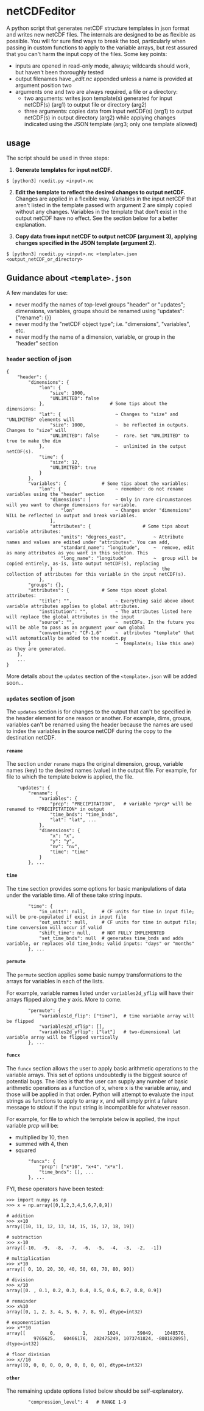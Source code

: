 # netCDFeditor
A python script that generates netCDF structure templates in json format and writes new netCDF files. The internals are designed to be as flexible as possible. You will for sure find ways to break the tool, particularly when passing in custom functions to apply to the variable arrays, but rest assured that you can't harm the input copy of the files. Some key points:

* inputs are opened in read-only mode, always; wildcards should work, but haven't been thoroughly tested
* output filenames have *_edit.nc* appended unless a name is provided at argument position two
* arguments one and two are always required, a file or a directory:
    * two arguments: writes json template(s) generated for input netCDF(s) (arg1) to output file or directory (arg2)
    * three arguments: copies data from input netCDF(s) (arg1) to output netCDF(s) in output directory (arg2) while applying changes indicated using the JSON template (arg3; only one template allowed)


## usage

The script should be used in three steps:

1. **Generate templates for input netCDF.**
```{shell}
$ [python3] ncedit.py <input>.nc
```

2. **Edit the template to reflect the desired changes to output netCDF.**       
Changes are applied in a flexible way. Variables in the input netCDF that aren't listed in the template passed with argument 2 are simply copied without any changes. Variables in the template that don't exist in the output netCDF have no effect. See the section below for a better explanation. 

3. **Copy data from input netCDF to output netCDF (argument 3), applying changes specified in the JSON template (argument 2).**
```{shell}
$ [python3] ncedit.py <input>.nc <template>.json <output_netCDF_or_directory>
```

## Guidance about `<template>.json`

A few mandates for use:
* never modify the names of top-level groups "header" or "updates"; dimensions, variables, groups should be renamed using "updates": {"rename": {}}
* never modify the "netCDF object type"; i.e. "dimensions", "variables", etc.
* never modify the name of a dimension, variable, or group in the "header" section


### `header` section of json

```{json}
{
	"header": {
		"dimensions": {
			"lon": {
				"size": 1000,                  
				"UNLIMITED": false
			},                        # Some tips about the dimensions:
			"lat": {                    ~ Changes to "size" and "UNLIMITED" elements will 
				"size": 1000,           ~  be reflected in outputs. Changes to "size" will
				"UNLIMITED": false      ~  rare. Set "UNLIMITED" to true to make the dim
			},                          ~  unlimited in the output netCDF(s).
			"time": {
				"size": 12,
				"UNLIMITED": true
			}
		},
		"variables": {             # Some tips about the variables:
			"lon": {                	~ remember: do not rename variables using the "header" section
				"dimensions": [     	~ Only in rare circumstances will you want to change dimensions for variable. 
					"lon"           	~ Changes under "dimensions" WILL be reflected in output and break variables.
				],                   
				"attributes": {                   # Some tips about variable attributes:
					"units": "degrees_east",          ~ Attribute names and values are edited under "attributes". You can add,
					"standard_name": "longitude",     ~  remove, edit as many attributes as you want in this section. This 
					"long_name": "longitude"          ~  group will be copied entirely, as-is, into output netCDF(s), replacing
				}                                     ~  the collection of attributes for this variable in the input netCDF(s).
			},
		"groups": {},
		"attributes": {            # Some tips about global attributes:
			"title": "",                ~ Everything said above about variable attributes applies to global attributes.
			"institution": "",          ~ The attributes listed here will replace the global attributes in the input
			"source": "",               ~  netCDFs. In the future you will be able to pass as an argument your own global 
			"conventions": "CF-1.6"     ~  attributes "template" that will automatically be added to the ncedit.py 
		}                               ~  template(s; like this one) as they are generated.
	}, 
	...
}
```

More details about the `updates` section of the `<template>.json` will be added soon...


### `updates` section of json
The `updates` section is for changes to the output that can't be specified in the header element for one reason or another. For example, dims, groups, variables can't be renamed using the header because the names are used to index the variables in the source netCDF during the copy to the destination netCDF. 

#### `rename`
The section under `rename` maps the original dimension, group, variable names (key) to the desired names (value) in the output file. For example, for file to which the template below is applied, the  file.

```{json}
    "updates": {
        "rename": {
            "variables": {
                "prcp": "PRECIPITATION",   # variable *prcp* will be renamed to *PRECIPITATION* in output
                "time_bnds": "time_bnds",
                "lat": "lat", ...
            },
            "dimensions": {
                "x": "x",
                "y": "y",
                "nv": "nv",
                "time": "time"
            }
        }, ...
```

#### `time`
The `time` section provides some options for basic manipulations of data under the variable time. All of these take string inputs.

```{json}
        "time": {
            "in_units": null,      # CF units for time in input file; will be pre-populated if exist in input file
            "out_units": null,     # CF units for time in output file; time conversion will occur if valid
            "shift_time": null,    # NOT FULLY IMPLEMENTED
            "set_time_bnds": null  # generates time_bnds and adds variable, or replaces old time_bnds; valid inputs: "days" or "months"
        }, ...
```


#### `permute`
The `permute` section applies some basic numpy transformations to the arrays for variables in each of the lists. 

For example, variable names listed under `variables2d_yflip` will have their arrays flipped along the y axis. More to come.

```{json}
        "permute": {
            "variables1d_flip": ["time"],  # time variable array will be flipped
            "variables2d_xflip": [],
            "variables2d_yflip": ["lat"]   # two-dimensional lat variable array will be flipped vertically
        }, ...
```

#### `funcx`
The `funcx` section allows the user to apply basic arithmetic operations to the variable arrays. This set of options undoubtedly is the biggest source of potential bugs. The idea is that the user can supply any number of basic arithmetic operations as a function of x, where x is the variable array, and those will be applied in that order. Python will attempt to evaluate the input strings as functions to apply to array *x*, and will simply print a failure message to stdout if the input string is incompatible for whatever reason. 

For example, for file to which the template below is applied, the input variable *prcp* will be:
* multiplied by 10, then
* summed with 4, then
* squared

```{json}
        "funcx": {
            "prcp": ["x*10", "x+4", "x*x"],
            "time_bnds": [], ...
        }, ...
```

FYI, these operators have been tested:

```{python}
>>> import numpy as np
>>> x = np.array([0,1,2,3,4,5,6,7,8,9])

# addition
>>> x+10
array([10, 11, 12, 13, 14, 15, 16, 17, 18, 19])

# subtraction
>>> x-10
array([-10,  -9,  -8,  -7,  -6,  -5,  -4,  -3,  -2,  -1])

# multiplication
>>> x*10
array([ 0, 10, 20, 30, 40, 50, 60, 70, 80, 90])

# division
>>> x/10
array([0. , 0.1, 0.2, 0.3, 0.4, 0.5, 0.6, 0.7, 0.8, 0.9])

# remainder
>>> x%10
array([0, 1, 2, 3, 4, 5, 6, 7, 8, 9], dtype=int32)

# exponentiation
>>> x**10
array([         0,          1,       1024,      59049,    1048576,
          9765625,   60466176,  282475249, 1073741824, -808182895], dtype=int32)

# floor division
>>> x//10
array([0, 0, 0, 0, 0, 0, 0, 0, 0, 0], dtype=int32)
```

#### `other`
The remaining update options listed below should be self-explanatory.

```{json}
        "compression_level": 4   # RANGE 1-9
```